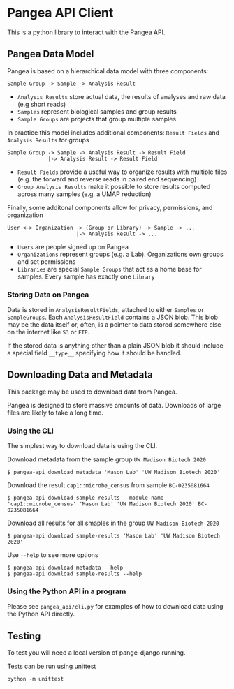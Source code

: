
# Pangea API Client

This is a python library to interact with the Pangea API.

## Pangea Data Model

Pangea is based on a hierarchical data model with three components:
```
Sample Group -> Sample -> Analysis Result
```

- `Analysis Results` store actual data, the results of analyses and raw data (e.g short reads)
- `Samples` represent biological samples and group results 
- `Sample Groups` are projects that group multiple samples

In practice this model includes additional components: `Result Fields` and `Analysis Results` for groups

```
Sample Group -> Sample -> Analysis Result -> Result Field
             |-> Analysis Result -> Result Field
```

- `Result Fields` provide a useful way to organize results with multiple files (e.g. the forward and reverse reads in paired end sequencing)
- `Group Analysis Results` make it possible to store results computed across many samples (e.g. a UMAP reduction)

Finally, some additonal components allow for privacy, permissions, and organization

```
User <-> Organization -> (Group or Library) -> Sample -> ...
                      |-> Analysis Result -> ...
```

- `Users` are people signed up on Pangea
- `Organizations` represent groups (e.g. a Lab). Organizations own groups and set permissions
- `Libraries` are special `Sample Groups` that act as a home base for samples. Every sample has exactly one `Library`

### Storing Data on Pangea

Data is stored in `AnalysisResultFields`, attached to either `Samples` or `SampleGroups`. Each `AnalysisResultField` contains a JSON blob. This blob may be the data itself or, often, is a pointer to data stored somewhere else on the internet like `S3` or `FTP`.

If the stored data is anything other than a plain JSON blob it should include a special field `__type__` specifying how it should be handled.


## Downloading Data and Metadata

This package may be used to download data from Pangea.

Pangea is designed to store massive amounts of data. Downloads of large files are likely to take a long time.

### Using the CLI

The simplest way to download data is using the CLI.

Download metadata from the sample group `UW Madison Biotech 2020`
```
$ pangea-api download metadata 'Mason Lab' 'UW Madison Biotech 2020'
```

Download the result `cap1::microbe_census` from sample `BC-0235081664`

```
$ pangea-api download sample-results --module-name 'cap1::microbe_census' 'Mason Lab' 'UW Madison Biotech 2020' BC-0235081664
```

Download all results for all smaples in the group `UW Madison Biotech 2020`
```
$ pangea-api download sample-results 'Mason Lab' 'UW Madison Biotech 2020'
```

Use `--help` to see more options
```
$ pangea-api download metadata --help
$ pangea-api download sample-results --help
```

### Using the Python API in a program

Please see `pangea_api/cli.py` for examples of how to download data using the Python API directly.

## Testing

To test you will need a local version of pange-django running.

Tests can be run using unittest
```
python -m unittest
```

